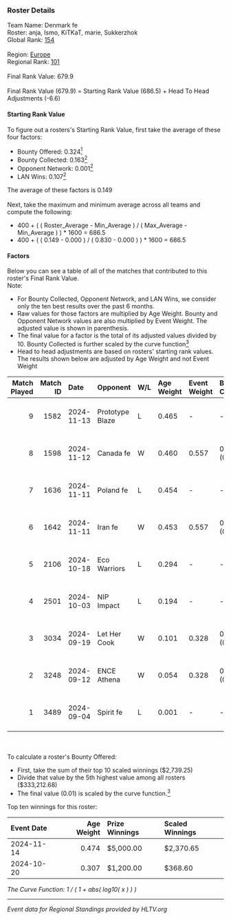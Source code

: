### Roster Details<br />
Team Name: Denmark fe<br />
Roster: anja, Ismo, KiTKaT, marie, Sukkerzhok<br />
Global Rank: [154](../../standings_global_2025_03_03.md)<br />
<br />
Region: [Europe]( ../../standings_europe_2025_03_03.md)<br />
Regional Rank: [101]( ../../standings_europe_2025_03_03.md)<br />
<br />
Final Rank Value:  679.9<br />
<br />
Final Rank Value (679.9) = Starting Rank Value (686.5) + Head To Head Adjustments (-6.6)<br />

#### Starting Rank Value<br />
To figure out a rosters's Starting Rank Value, first take the average of these four factors:<br />
- Bounty Offered: 0.324[<sup>1</sup>](#table2)
- Bounty Collected: 0.163[<sup>2</sup>](#table1)
- Opponent Network: 0.001[<sup>2</sup>](#table1)
- LAN Wins: 0.107[<sup>2</sup>](#table1)

The average of these factors is 0.149<br />
<br />
Next, take the maximum and minimum average across all teams and compute the following:<br />
- 400 + ( ( Roster_Average - Min_Average ) / ( Max_Average - Min_Average ) ) * 1600 = 686.5
- 400 + ( ( 0.149 - 0.000 ) / ( 0.830 - 0.000 ) ) * 1600 = 686.5


#### Factors<br />
Below you can see a table of all of the matches that contributed to this roster's Final Rank Value.<br />
Note:<br />

- For Bounty Collected, Opponent Network, and LAN Wins, we consider only the ten best results over the past 6 months.
- Raw values for those factors are multiplied by Age Weight. Bounty and Opponent Network values are also multiplied by Event Weight. The adjusted value is shown in parenthesis.
- The final value for a factor is the total of its adjusted values divided by 10. Bounty Collected is further scaled by the curve function[<sup>3</sup>](#curveFunction)
- Head to head adjustments are based on rosters' starting rank values. The results shown below are adjusted by Age Weight and not Event Weight
<span id="table1"></span><br />


| Match Played | Match ID | Date       | Opponent        | W/L | Age Weight | Event Weight | Bounty Collected | Opponent Network | LAN Wins  | H2H Adj. | Roster                                |
| -: | -: | :- | :- | :- | :- | :- | :- | :- | :- | -: | :- |
|            9 |     1582 | 2024-11-13 | Prototype Blaze | L   | 0.465      | -            | -                | -                | -         |    -4.17 | anja, Ismo, KiTKaT, marie, Sukkerzhok |
|            8 |     1598 | 2024-11-12 | Canada fe       | W   | 0.460      | 0.557        | 0.000 (0.000)    | 0.027 (0.007)    | 1 (0.460) |     2.86 | anja, Ismo, KiTKaT, marie, Sukkerzhok |
|            7 |     1636 | 2024-11-11 | Poland fe       | L   | 0.454      | -            | -                | -                | -         |    -3.14 | anja, Ismo, KiTKaT, marie, Sukkerzhok |
|            6 |     1642 | 2024-11-11 | Iran fe         | W   | 0.453      | 0.557        | 0.000 (0.000)    | 0.000 (0.000)    | 1 (0.453) |     2.43 | anja, Ismo, KiTKaT, marie, Sukkerzhok |
|            5 |     2106 | 2024-10-18 | Eco Warriors    | L   | 0.294      | -            | -                | -                | -         |    -3.42 | Ismo, KiTKaT, marie, Nea, pullox      |
|            4 |     2501 | 2024-10-03 | NIP Impact      | L   | 0.194      | -            | -                | -                | -         |    -2.94 | Ismo, KiTKaT, marie, Nea, pullox      |
|            3 |     3034 | 2024-09-19 | Let Her Cook    | W   | 0.101      | 0.328        | 0.002 (0.000)    | 0.029 (0.001)    | 0 (0.000) |     1.31 | Ismo, KiTKaT, marie, Nea, pullox      |
|            2 |     3248 | 2024-09-12 | ENCE Athena     | W   | 0.054      | 0.328        | 0.001 (0.000)    | 0.000 (0.000)    | 0 (0.000) |     0.48 | Ismo, KiTKaT, marie, Nea, pullox      |
|            1 |     3489 | 2024-09-04 | Spirit fe       | L   | 0.001      | -            | -                | -                | -         |    -0.01 | Ismo, KiTKaT, marie, Nea, pullox      |

<br />
<span id="table2"></span><br />
To calculate a roster's Bounty Offered:<br />

- First, take the sum of their top 10 scaled winnings ($2,739.25)
- Divide that value by the 5th highest value among all rosters ($333,212.68)
- The final value (0.01) is scaled by the curve function.[<sup>3</sup>](#curveFunction)

Top ten winnings for this roster:<br />

| Event Date | Age Weight | Prize Winnings | Scaled Winnings |
| :- | -: | :- | :- |
| 2024-11-14 |      0.474 | $5,000.00      | $2,370.65       |
| 2024-10-20 |      0.307 | $1,200.00      | $368.60         |


<span id="curveFunction"></span>_The Curve Function: 1 / ( 1 + abs( log10( x ) ) )_<br />

---
_Event data for Regional Standings provided by HLTV.org_<br />
